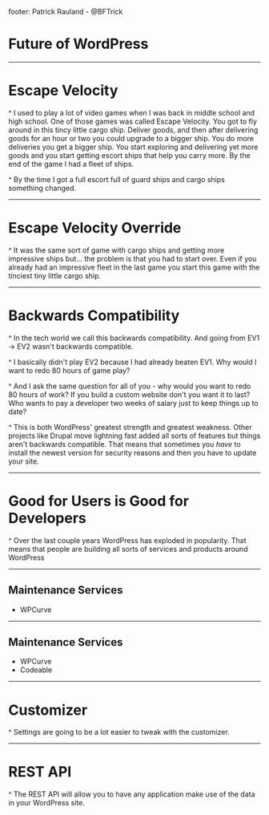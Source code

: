 footer: Patrick Rauland - @BFTrick

# Future of WordPress

---

# Escape Velocity

^ I used to play a lot of video games when I was back in middle school and high school. One of those games was called Escape Velocity. You got to fly around in this tincy little cargo ship. Deliver goods, and then after delivering goods for an hour or two you could upgrade to a bigger ship. You do more deliveries you get a bigger ship. You start exploring and delivering yet more goods and you start getting escort ships that help you carry more. By the end of the game I had a fleet of ships.

^ By the time I got a full escort full of guard ships and cargo ships something changed.

---

# Escape Velocity Override

^ It was the same sort of game with cargo ships and getting more impressive ships but... the problem is that you had to start over. Even if you already had an impressive fleet in the last game you start this game with the tinciest tiny little cargo ship.

---

# Backwards Compatibility

^ In the tech world we call this backwards compatibility. And going from EV1 -> EV2 wasn't backwards compatible.

^ I basically didn't play EV2 because I had already beaten EV1. Why would I want to redo 80 hours of game play?

^ And I ask the same question for all of you - why would you want to redo 80 hours of work? If you build a custom website don't you want it to last? Who wants to pay a developer two weeks of salary just to keep things up to date?

^ This is both WordPress' greatest strength and greatest weakness. Other projects like Drupal move lightning fast added all sorts of features but things aren't backwards compatible. That means that sometimes you *have* to install the newest version for security reasons and then you have to update your site.

---

# Good for Users is Good for Developers

^ Over the last couple years WordPress has exploded in popularity. That means that people are building all sorts of services and products around WordPress

---

## Maintenance Services

* WPCurve

---

## Maintenance Services

* WPCurve
* Codeable

---

# Customizer

^ Settings are going to be a lot easier to tweak with the customizer.

---

# REST API

^ The REST API will allow you to have any application make use of the data in your WordPress site.
